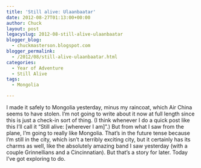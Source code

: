 ```yaml
---
title: 'Still alive: Ulaanbaatar'
date: 2012-08-27T01:13:00+00:00
author: Chuck
layout: post
legacyslug: 2012-08-still-alive-ulaanbaatar
blogger_blog:
  - chuckmasterson.blogspot.com
blogger_permalink:
  - /2012/08/still-alive-ulaanbaatar.html
categories:
  - Year of Adventure
  - Still Alive
tags:
  - Mongolia

---
```

I made it safely to Mongolia yesterday, minus my raincoat, which Air China
seems to have stolen. I’m not going to write about it now at full length
since this is just a check-in sort of thing. (I think whenever I do a quick
post like this I’ll call it “Still alive: [wherever I am]”.)
But from what I saw from the plane, I’m going to really like Mongolia.
That’s in the future tense because I’m still in the city, which
isn’t a terribly exciting city, but it certainly has its charms as well,
like the absolutely amazing band I saw yesterday (with a couple Grinnellians
and a Cincinnatian). But that’s a story for later. Today I’ve got
exploring to do.
